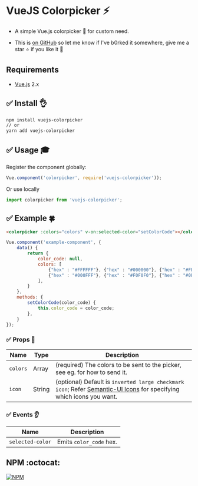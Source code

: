 # VueJS Colorpicker :zap:
+ A simple Vue.js colorpicker :red_circle: for custom need.

+ This is [on GitHub](https://github.com/vinayakkulkarni/vuejs-colorpicker)  so let me know if I've b0rked it somewhere, give me a star :star: if you like it :beers:

## Requirements

* [Vue.js](https://vuejs.org/) 2.x

## :white_check_mark: Install :ok_hand:

```bash
npm install vuejs-colorpicker
// or
yarn add vuejs-colorpicker
```

## :white_check_mark: Usage :mortar_board:

Register the component globally:
```javascript
Vue.component('colorpicker', require('vuejs-colorpicker'));
```
Or use locally
```javascript
import colorpicker from 'vuejs-colorpicker';
```

## :white_check_mark: Example :four_leaf_clover:

```html
<colorpicker :colors="colors" v-on:selected-color="setColorCode"></colorpicker>
```

```javascript
Vue.component('example-component', {
	data() {
		return {
            color_code: null,
			colors: [
				{"hex" : "#FFFFFF"}, {"hex" : "#000000"}, {"hex" : "#FF00FF"}, {"hex" : "#FFFF00"}, 
				{"hex" : "#000FFF"}, {"hex" : "#F0F0F0"}, {"hex" : "#0F0F0F"}, {"hex" : "#00FF00"}
			],
		}
	},
	methods: {
		setColorCode(color_code) {
			this.color_code = color_code;
		},
	}
});
```

### :white_check_mark: Props :book:

| Name | Type | Description |
| --- | --- | --- |
| `colors` | Array | (required) The colors to be sent to the picker, see eg. for how to send it. |
| `icon` | String | (optional) Default is `inverted large checkmark icon`; Refer [Semantic-UI Icons](https://semantic-ui.com/elements/icon.html) for specifying which icons you want. |

### :white_check_mark: Events :ear:

| Name | Description |
| --- | --- |
| `selected-color` | Emits `color_code` hex.|


## NPM :octocat:  

[![NPM](https://nodei.co/npm/vuejs-colorpicker.png?downloads=true&downloadRank=true&stars=true)](https://nodei.co/npm/vuejs-colorpicker/)